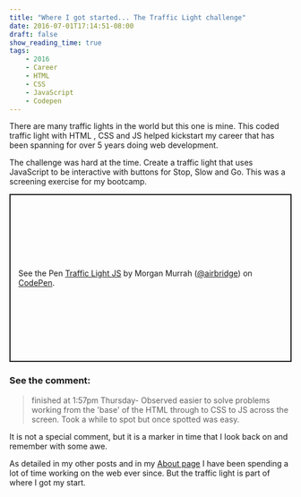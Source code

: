 ```yaml
---
title: "Where I got started... The Traffic Light challenge"
date: 2016-07-01T17:14:51-08:00
draft: false
show_reading_time: true
tags: 
    - 2016
    - Career
    - HTML
    - CSS
    - JavaScript
    - Codepen
---
```


There are many traffic lights in the world but this one is mine. This coded traffic light with HTML , CSS and JS helped kickstart my career that has been spanning for over 5 years doing web development. 

The challenge was hard at the time. Create a traffic light that uses JavaScript to be interactive with buttons for Stop, Slow and Go. This was a screening exercise for my bootcamp. 

<p class="codepen" data-height="300" data-default-tab="html,result" data-slug-hash="oLBvYr" data-user="airbridge" style="height: 300px; box-sizing: border-box; display: flex; align-items: center; justify-content: center; border: 2px solid; margin: 1em 0; padding: 1em;">
  <span>See the Pen <a href="https://codepen.io/airbridge/pen/oLBvYr">
  Traffic Light JS</a> by Morgan Murrah (<a href="https://codepen.io/airbridge">@airbridge</a>)
  on <a href="https://codepen.io">CodePen</a>.</span>
</p>
<script async src="https://cpwebassets.codepen.io/assets/embed/ei.js"></script>

### See the comment:

>  finished at 1:57pm Thursday-
Observed easier to solve problems working from the 'base' of the HTML through to CSS to JS across the screen. Took a while to spot but once spotted was easy.

It is not a special comment, but it is a marker in time that I look back on and remember with some awe.

As detailed in my other posts and in my [About page](/about) I have been spending a lot of time working on the web ever since. But the traffic light is part of where I got my start. 